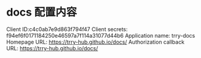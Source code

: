 # docs 配置内容

Client ID:c4c0ab7e9d863f794f47
Client secrets: f94ef6f0171184250e46597a7f114a31077d44b6
Application name: trry-docs
Homepage URL: <https://trry-hub.github.io/docs/>
Authorization callback URL: <https://trry-hub.github.io/docs/>
